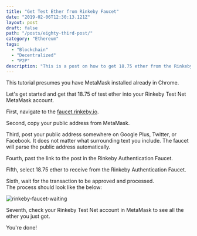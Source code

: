 ```yaml
---
title: "Get Test Ether from Rinkeby Faucet"
date: "2019-02-06T12:30:13.121Z"
layout: post
draft: false
path: "/posts/eighty-third-post/"
category: "Ethereum"
tags:
  - "Blockchain"
  - "Decentralized"
  - "P2P"
description: "This is a post on how to get 18.75 ether from the Rinkeby Faucet for the Rinkeby Test Network."
---
```


This tutorial presumes you have MetaMask installed already in Chrome. 

Let's get started and get that 18.75 of test ether into your Rinkeby Test Net MetaMask account. 

First, navigate to the [faucet.rinkeby.io](http://faucet.rinkeby.io/). <br>

Second, copy your public address from MetaMask. <br>

Third, post your public address somewhere on Google Plus, Twitter, or Facebook. It does not matter what surrounding text you include. The faucet will parse the public address automatically. <br>

Fourth, past the link to the post in the Rinkeby Authentication Faucet. <br>

Fifth, select 18.75 ether to receive from the Rinkeby Authentication Faucet. <br>

Sixth, wait for the transaction to be approved and processed. <br>
The process should look like the below:<br>

![rinkeby-faucet-waiting](http://imgur.com/SpesiXC)

Seventh, check your Rinkeby Test Net account in MetaMask to see all the ether you just got. <br>

You're done! 